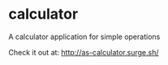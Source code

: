 # calculator
A calculator application for simple operations

Check it out at: http://as-calculator.surge.sh/ 
